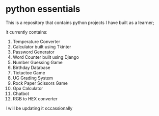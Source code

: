 # python essentials
This is a repository that contains python projects I have built as a learner;

It currently contains:
1. Temperature Converter
2. Calculator built using Tkinter
3. Password Generator
4. Word Counter built using Django
5. Number Guessing Game
6. Birthday Database
7. Tictactoe Game
8. UG Grading System
9. Rock Paper Scissors Game
10. Gpa Calculator
11. Chatbot
12. RGB to HEX converter

I will be updating it occassionally

